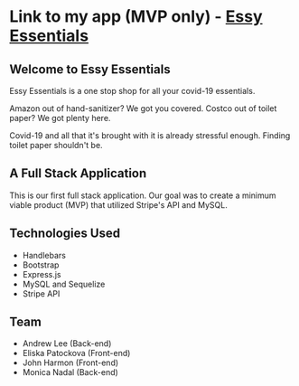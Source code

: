 # Link to my app (MVP only) - [Essy Essentials](https://project-eo2.herokuapp.com/)

## Welcome to Essy Essentials
Essy Essentials is a one stop shop for all your covid-19 essentials. 

Amazon out of hand-sanitizer? We got you covered.
Costco out of toilet paper? We got plenty here.

Covid-19 and all that it's brought with it is already stressful enough. Finding toilet paper shouldn't be.

## A Full Stack Application
This is our first full stack application. Our goal was to create a minimum viable product (MVP) that utilized Stripe's API and MySQL.

## Technologies Used
* Handlebars
* Bootstrap
* Express.js
* MySQL and Sequelize
* Stripe API

## Team
* Andrew Lee (Back-end)
* Eliska Patockova (Front-end)
* John Harmon (Front-end)
* Monica Nadal (Back-end)
